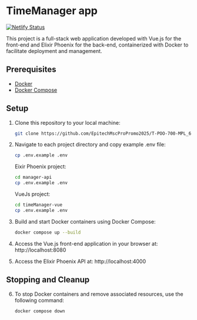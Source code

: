 # TimeManager app

[![Netlify Status](https://api.netlify.com/api/v1/badges/df76ac9b-af4d-4637-98c9-c778d87c9c20/deploy-status/?branch=main)](https://app.netlify.com/sites/timemanagermsc/deploys)

This project is a full-stack web application developed with Vue.js for the front-end and Elixir Phoenix for the back-end, containerized with Docker to facilitate deployment and management.

## Prerequisites

- [Docker](https://www.docker.com/get-started)
- [Docker Compose](https://docs.docker.com/compose/install/)

## Setup

1. Clone this repository to your local machine:

   ```bash
   git clone https://github.com/EpitechMscProPromo2025/T-POO-700-MPL_6.git
2. Navigate to each project directory and copy example .env file:

    ```bash
   cp .env.example .env
   ```
   
   Eixir Phoenix project:

    ```bash
   cd manager-api
   cp .env.example .env
   ````
      VueJs project:

    ```bash
   cd timeManager-vue
   cp .env.example .env
   ```
   

3. Build and start Docker containers using Docker Compose:

     ```bash
    docker compose up --build

4. Access the Vue.js front-end application in your browser at: http://localhost:8080

5. Access the Elixir Phoenix API at: http://localhost:4000

## Stopping and Cleanup


6. To stop Docker containers and remove associated resources, use the following command:

      ```bash
      docker compose down